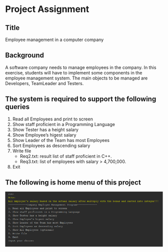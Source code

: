 # Project Assignment
## Title 
Employee management in a computer company
## Background
A software company needs to manage employees in the company. In this 
exercise, students will have to implement some components in the employee 
management system. The main objects to be managed are Developers, 
TeamLeader and Testers.
## The system is required to support the following queries
1. Read all Employees and print to screen
2. Show staff proficient in a Programming Language
3. Show Tester has a height salary
4. Show Employee’s higest salary
5. Show Leader of the Team has most Employees
6. Sort Employees as descending salary
7. Write file
    - Req2.txt: result list of staff proficient in C++. 
    - Req3.txt: list of employees with salary > 4,700,000. 
8. Exit
## The following is home menu of this project
![image info](./doc/asmPRO192.png)
